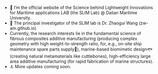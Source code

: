 - 👋 I’m the official website of the Science behind Lightweight Innovations for Maritime applications LAB (the SLIM Lab) @ Dalian Maritime University.
- 👀 The principal investigator of the SLIM lab is Dr. Zhaogui Wang (zw-am.github.io)
- Currently, the research interests lie in the fundamental science of fibrous composites additive manufacturing (producing complex geometry with high weight-to-strength ratio, for, e.g., on-site ship maintenance spare parts supply🌊), marine-based biomimetic design🐟 (creating natural metamaterials like cuttlebones), high-efficiency large area additive manufacturing (for rapid fabrication of marine structures).
- ⚓️ More updates coming soon.

<!---
slimarine/slimarine is a ✨ special ✨ repository because its `README.md` (this file) appears on your GitHub profile.
You can click the Preview link to take a look at your changes.
--->
